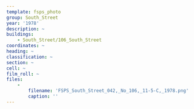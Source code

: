 ```yaml
---
template: fsps_photo
group: South_Street
year: '1978'
description: ~
buildings:
    - South_Street/106_South_Street
coordinates: ~
heading: ~
classification: ~
section: ~
cell: ~
film_roll: ~
files:
    -
        filename: 'FSPS_South_Street_042,_No_106,_11-5-C,_1978.png'
        caption: ''
---
```

